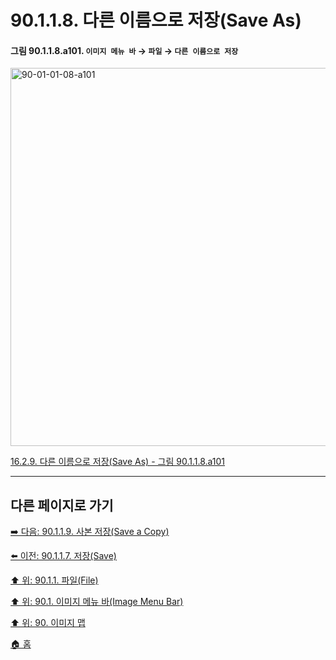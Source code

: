 # 90.1.1.8. 다른 이름으로 저장(Save As)

<a id="90-01-01-08-a101"></a>

#### 그림 90.1.1.8.a101. `이미지 메뉴 바` → `파일` → `다른 이름으로 저장`
<img width="980" height="605" alt="90-01-01-08-a101" src="https://github.com/user-attachments/assets/1b92e93c-128d-4de4-b480-83b6720637ab" />

[16.2.9. 다른 이름으로 저장(Save As) - 그림 90.1.1.8.a101](./16-02-09-00-save-as.md#90-01-01-08-a101)

***

## 다른 페이지로 가기

[➡️ 다음: 90.1.1.9. 사본 저장(Save a Copy)](./90-01-01-09-save_a_copy.md)

[⬅️ 이전: 90.1.1.7. 저장(Save)](./90-01-01-07-save.md)

[⬆️ 위: 90.1.1. 파일(File)](./90-01-01-00-file.md)

[⬆️ 위: 90.1. 이미지 메뉴 바(Image Menu Bar)](./90-01-00-image-menu-bar.md)

[⬆️ 위: 90. 이미지 맵](./90-00-image-map.md)

[🏠 홈](./00-home.md)